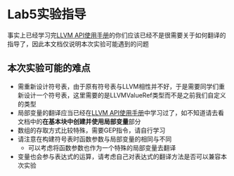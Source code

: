# Lab5实验指导

事实上已经学习完[LLVM API使用手册](llvm-doc.md)的你们应该已经不是很需要关于如何翻译的指导了，因此本文档仅说明本次实验可能遇到的问题

## 本次实验可能的难点
- 需重新设计符号表，由于原有符号表与LLVM相性并不好，于是需要同学们重新设计一个符号表，这里需要的是LLVMValueRef类型而不是之前我们自定义的类型
- 局部变量的翻译应当已经在[LLVM API使用手册](llvm-doc.md)中学习过了，如不知道请去看文档中的**在基本块中创建并使用局部变量**部分
- 数组的存取方式比较特殊，需要GEP指令，请自行学习
- 请注意在构建符号表时函数参数与局部变量的相同与不同
    - 可以考虑将函数参数也作为一个特殊的局部变量去翻译
- 变量也会参与表达式的运算，请考虑自己对表达式的翻译方法是否可以兼容本次实验